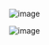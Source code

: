![image](https://github.com/Chaiyapa/03376836-OOP-2566-Lab-05/assets/144195729/b4926752-521a-4fde-b57a-b891d9b5e4cf)

![image](https://github.com/Chaiyapa/03376836-OOP-2566-Lab-05/assets/144195729/63474477-9260-4e17-b20b-81d4395b84bb)
